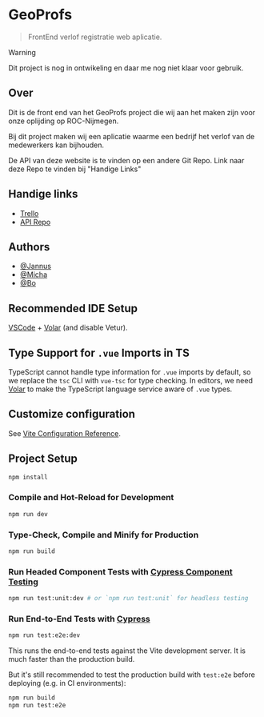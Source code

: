 # GeoProfs
> FrontEnd verlof registratie web aplicatie.



> [!WARNING]
> Dit project is nog in ontwikeling en daar me nog niet klaar voor gebruik.
## Over
Dit is de front end van het GeoProfs project die wij aan het maken zijn voor onze oplijding op ROC-Nijmegen.

Bij dit project maken wij een aplicatie waarme een bedrijf het verlof van de medewerkers kan bijhouden.

De API van deze website is te vinden op een andere Git Repo. Link naar deze Repo te vinden bij "Handige Links"
## Handige links
- [Trello](https://trello.com/invite/b/66dabb0a04a2ceb86c4f871c/ATTI89f9b0df65430583e75723383abbfb7f34F5E73D/geoprofs)
- [API Repo](https://github.com/NotDetective/GeoProfs_API)
## Authors

- [@Jannus](https://github.com/Jannus-dev)
- [@Micha](https://github.com/NotDetective)
- [@Bo](https://github.com/bleenie)

## Recommended IDE Setup

[VSCode](https://code.visualstudio.com/) + [Volar](https://marketplace.visualstudio.com/items?itemName=Vue.volar) (and disable Vetur).

## Type Support for `.vue` Imports in TS

TypeScript cannot handle type information for `.vue` imports by default, so we replace the `tsc` CLI with `vue-tsc` for type checking. In editors, we need [Volar](https://marketplace.visualstudio.com/items?itemName=Vue.volar) to make the TypeScript language service aware of `.vue` types.

## Customize configuration

See [Vite Configuration Reference](https://vitejs.dev/config/).

## Project Setup

```sh
npm install
```

### Compile and Hot-Reload for Development

```sh
npm run dev
```

### Type-Check, Compile and Minify for Production

```sh
npm run build
```

### Run Headed Component Tests with [Cypress Component Testing](https://on.cypress.io/component)

```sh
npm run test:unit:dev # or `npm run test:unit` for headless testing
```

### Run End-to-End Tests with [Cypress](https://www.cypress.io/)

```sh
npm run test:e2e:dev
```

This runs the end-to-end tests against the Vite development server.
It is much faster than the production build.

But it's still recommended to test the production build with `test:e2e` before deploying (e.g. in CI environments):

```sh
npm run build
npm run test:e2e
```
